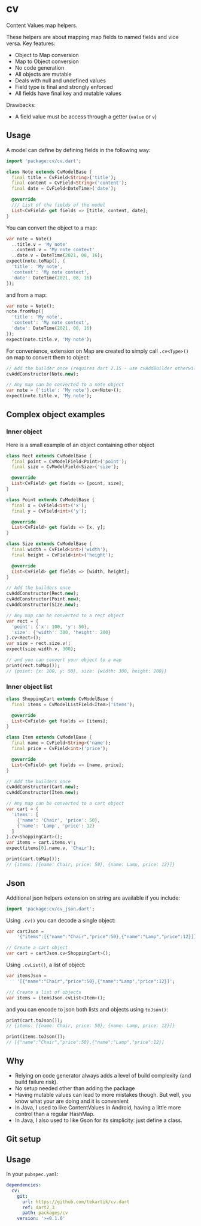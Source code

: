 # cv

Content Values map helpers.

These helpers are about mapping map fields to named fields and vice versa. Key features:
- Object to Map conversion
- Map to Object conversion
- No code generation
- All objects are mutable
- Deals with null and undefined values
- Field type is final and strongly enforced
- All fields have final key and mutable values

Drawbacks:
- A field value must be access through a getter (`value` or `v`)

## Usage

A model can define by defining fields in the following way:

```dart
import 'package:cv/cv.dart';

class Note extends CvModelBase {
  final title = CvField<String>('title');
  final content = CvField<String>('content');
  final date = CvField<DateTime>('date');

  @override
  /// List of the fields of the model
  List<CvField> get fields => [title, content, date];
}
```

You can convert the object to a map:

```dart
var note = Note()
  ..title.v = 'My note'
  ..content.v = 'My note context'
  ..date.v = DateTime(2021, 08, 16);
expect(note.toMap(), {
  'title': 'My note',
  'content': 'My note context',
  'date': DateTime(2021, 08, 16)
});
```

and from a map:

```dart
var note = Note();
note.fromMap({
  'title': 'My note',
  'content': 'My note context',
  'date': DateTime(2021, 08, 16)
});
expect(note.title.v, 'My note');
```

For convenience, extension on Map are created to simply call `.cv<Type>()` on map to convert them to object:
```dart
// Add the builder once (requires dart 2.15 - use cvAddBuilder otherwise)
cvAddConstructor(Note.new);

// Any map can be converted to a note object
var note = {'title': 'My note'}.cv<Note>();
expect(note.title.v, 'My note');
```

## Complex object examples

### Inner object

Here is a small example of an object containing other object

```dart
class Rect extends CvModelBase {
  final point = CvModelField<Point>('point');
  final size = CvModelField<Size>('size');

  @override
  List<CvField> get fields => [point, size];
}

class Point extends CvModelBase {
  final x = CvField<int>('x');
  final y = CvField<int>('y');

  @override
  List<CvField> get fields => [x, y];
}

class Size extends CvModelBase {
  final width = CvField<int>('width');
  final height = CvField<int>('height');

  @override
  List<CvField> get fields => [width, height];
}
```

```dart
// Add the builders once
cvAddConstructor(Rect.new);
cvAddConstructor(Point.new);
cvAddConstructor(Size.new);
```

```dart
// Any map can be converted to a rect object
var rect = {
  'point': {'x': 100, 'y': 50},
  'size': {'width': 300, 'height': 200}
}.cv<Rect>();
var size = rect.size.v!;
expect(size.width.v, 300);

// and you can convert your object to a map
print(rect.toMap());
// {point: {x: 100, y: 50}, size: {width: 300, height: 200}}
```

### Inner object list

```dart
class ShoppingCart extends CvModelBase {
  final items = CvModelListField<Item>('items');

  @override
  List<CvField> get fields => [items];
}

class Item extends CvModelBase {
  final name = CvField<String>('name');
  final price = CvField<int>('price');

  @override
  List<CvField> get fields => [name, price];
}
```

```dart
// Add the builders once
cvAddConstructor(Cart.new);
cvAddConstructor(Item.new);
```

```dart
// Any map can be converted to a cart object
var cart = {
  'items': [
    {'name': 'Chair', 'price': 50},
    {'name': 'Lamp', 'price': 12}
  ]
}.cv<ShoppingCart>();
var items = cart.items.v!;
expect(items[0].name.v, 'Chair');

print(cart.toMap());
// {items: [{name: Chair, price: 50}, {name: Lamp, price: 12}]}
```

## Json

Additional json helpers extension on string are available if you include:

```dart
import 'package:cv/cv_json.dart';
```

Using `.cv()` you can decode a single object:
```dart
var cartJson =
    '{"items":[{"name":"Chair","price":50},{"name":"Lamp","price":12}]}';

// Create a cart object
var cart = cartJson.cv<ShoppingCart>();
```

Using `.cvList()`, a list of object:
```dart
var itemsJson =
    '[{"name":"Chair","price":50},{"name":"Lamp","price":12}]';

/// Create a list of objects
var items = itemsJson.cvList<Item>();
```

and you can encode to json both lists and objects using `toJson()`:

```dart
print(cart.toJson());
// {items: [{name: Chair, price: 50}, {name: Lamp, price: 12}]}

print(items.toJson());
// [{"name":"Chair","price":50},{"name":"Lamp","price":12}]
```

## Why

- Relying on code generator always adds a level of build complexity (and build failure risk).
- No setup needed other than adding the package
- Having mutable values can lead to more mistakes though. But well, you know what your are doing and it is convenient
- In Java, I used to like ContentValues in Android, having a little more control than a regular HashMap.
- In Java, I also used to like Gson for its simplicity: just define a class.

## Git setup

## Usage

In your `pubspec.yaml`:

```yaml
dependencies:
  cv:
    git:
      url: https://github.com/tekartik/cv.dart
      ref: dart2_3
      path: packages/cv
    version: '>=0.1.0'
```